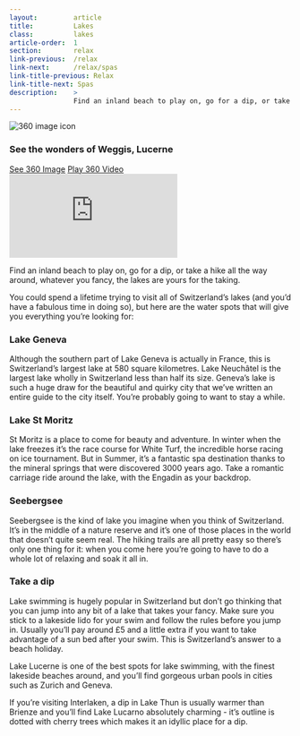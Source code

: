 ```yaml
---
layout:         article
title:          Lakes
class:          lakes
article-order:  1
section:        relax
link-previous:  /relax
link-next:      /relax/spas
link-title-previous: Relax
link-title-next: Spas
description:    >
                Find an inland beach to play on, go for a dip, or take a hike all the way around, whatever you fancy, the lakes are yours for the taking.
---
```



<div class="three-sixty-content row bleed-width js-three-sixty-content">
  <div class="three-sixty-content__thumbnail js-three-sixty-thumbnail">
    <div class="three-sixty-content__thumbnail-content">
      <div class="three-sixty-content__title-wrap row">
        <img class="js-svg-swap three-sixty-content__icon" src="{{site.baseurl}}/img/icon/three-sixty.png" alt="360 image icon">
        <h3 class="three-sixty-content__title">
          <span class="three-sixty-content__subtitle">See the wonders of</span>
            Weggis, Lucerne
        </h3>
      </div>
      <div class="three-sixty-content__links row row--padding">
        <a id="three-sixty-image-lake" class="js-three-sixty-image row__column btn btn--red-trans" href="{{site.baseurl}}/three-sixty/lake">See 360 Image</a>
        <a id="three-sixty-video-lake" class="js-three-sixty-video row__column btn btn--red-trans" href="https://www.youtube.com/watch?v=OxZEYPGZ7-Y">Play 360 Video</a>
      </div>
    </div>
    <div class="three-sixty-content__bg" style="background-image: url('{{site.baseurl}}/img/three-sixty/lake.jpg');"></div>
  </div>
  <div class="three-sixty-content__iframe-wrap js-three-sixty-iframe-wrap">
    <iframe class="three-sixty-content__iframe js-three-sixty-iframe" src='https://www.youtube.com/embed/OxZEYPGZ7-Y?rel=0&amp;showinfo=0' frameborder='0' allowfullscreen="allowfullscreen"></iframe>
  </div>
</div>

<div class="row">
  <p class="lead-paragraph">Find an inland beach to play on, go for a dip, or take a hike all the way around, whatever you fancy, the lakes are yours for the taking.</p>
  <p>You could spend a lifetime trying to visit all of Switzerland’s lakes (and you’d have a fabulous time in doing so), but here are the water spots that will give you everything you’re looking for:</p>
</div>

<div class="row"></div>
<h3 class="row">Lake Geneva</h3>
<div class="row bg-image-ratio bg-image-ratio--21-9" style="background-image: url('{{site.baseurl}}/img/content/lake-geneva.jpg');"></div>
<p class="row">Although the southern part of Lake Geneva is actually in France, this is Switzerland’s largest lake at 580 square kilometres. Lake Neuchâtel is the largest lake wholly in Switzerland less than half its size. Geneva’s lake is such a huge draw for the beautiful and quirky city that we’ve written an entire guide to the city itself. You’re probably going to want to stay a while.</p>

<h3 class="row">Lake St Moritz</h3>
<div class="row bg-image-ratio bg-image-ratio--21-9" style="background-image: url('{{site.baseurl}}/img/content/lake-st-moritz.jpg');"></div>
<p class="row">St Moritz is a place to come for beauty and adventure. In winter when the lake freezes it’s the race course for White Turf, the incredible horse racing on ice tournament. But in Summer, it’s a fantastic spa destination thanks to the mineral springs that were discovered 3000 years ago. Take a romantic carriage ride around the lake, with the Engadin as your backdrop.</p>

<h3 class="row">Seebergsee</h3>
<div class="row bg-image-ratio bg-image-ratio--21-9" style="background-image: url('{{site.baseurl}}/img/content/seebergsee.jpg');"></div>
<p class="row">Seebergsee is the kind of lake you imagine when you think of Switzerland. It’s in the middle of a nature reserve and it’s one of those places in the world that doesn’t quite seem real. The hiking trails are all pretty easy so there’s only one thing for it: when you come here you’re going to have to do a whole lot of relaxing and soak it all in.</p>

<h3 class="row">Take a dip</h3>
<div class="row bg-image-ratio bg-image-ratio--21-9" style="background-image: url('{{site.baseurl}}/img/content/take-a-dip.jpg');"></div>
<p class="row">Lake swimming is hugely popular in Switzerland but don’t go thinking that you can jump into any bit of a lake that takes your fancy. Make sure you stick to a lakeside lido for your swim and follow the rules before you jump in. Usually you’ll pay around £5 and a little extra if you want to take advantage of a sun bed after your swim. This is Switzerland’s answer to a beach holiday.</p>
<p>Lake Lucerne is one of the best spots for lake swimming, with the finest lakeside beaches around, and you’ll find gorgeous urban pools in cities such as Zurich and Geneva.</p>
<p>If you’re visiting Interlaken, a dip in Lake Thun is usually warmer than Brienze and you’ll find Lake Lucarno absolutely charming - it’s outline is dotted with cherry trees which makes it an idyllic place for a dip.</p>